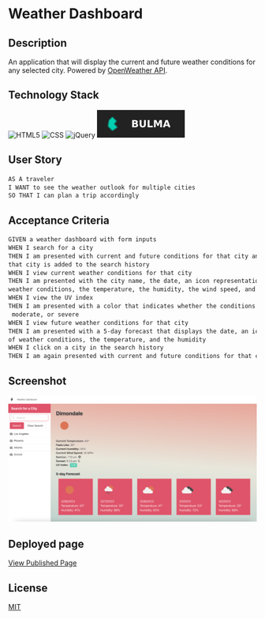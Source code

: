 # Weather Dashboard

## Description

An application that will display the current and future weather conditions for any selected city. Powered by [OpenWeather API](https://openweathermap.org/api).

## Technology Stack

![HTML5](https://img.shields.io/badge/HTML-239120?style=for-the-badge&logo=html5&logoColor=white)
![CSS](https://img.shields.io/badge/CSS-239120?&style=for-the-badge&logo=css3&logoColor=white)
![jQuery](https://img.shields.io/badge/jQuery-0769AD?style=for-the-badge&logo=jquery&logoColor=white)
![bulma](./assets/images/bulma.svg)

## User Story

```md
AS A traveler
I WANT to see the weather outlook for multiple cities
SO THAT I can plan a trip accordingly
```

## Acceptance Criteria

```md
GIVEN a weather dashboard with form inputs
WHEN I search for a city
THEN I am presented with current and future conditions for that city and  
that city is added to the search history
WHEN I view current weather conditions for that city
THEN I am presented with the city name, the date, an icon representation of  
weather conditions, the temperature, the humidity, the wind speed, and the UV index
WHEN I view the UV index
THEN I am presented with a color that indicates whether the conditions are favorable, 
 moderate, or severe
WHEN I view future weather conditions for that city
THEN I am presented with a 5-day forecast that displays the date, an icon representation  
of weather conditions, the temperature, and the humidity
WHEN I click on a city in the search history
THEN I am again presented with current and future conditions for that city
```

## Screenshot

![WeatherScreen](./assets/images/finished-product.png)

## Deployed page

[View Published Page](https://erin-m-keller.github.io/keller-weather/)

## License

[MIT](https://choosealicense.com/licenses/mit/)